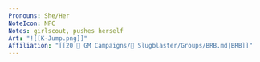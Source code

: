 ```yaml
---
Pronouns: She/Her
NoteIcon: NPC
Notes: girlscout, pushes herself
Art: "![[K-Jump.png]]"
Affiliation: "[[20 🌟 GM Campaigns/🐌 Slugblaster/Groups/BRB.md|BRB]]"
---
```

